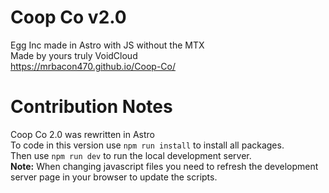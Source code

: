 # Coop Co v2.0
Egg Inc made in Astro with JS without the MTX<br>
Made by yours truly VoidCloud<br>
https://mrbacon470.github.io/Coop-Co/
# Contribution Notes
Coop Co 2.0 was rewritten in Astro<br>
To code in this version use `npm run install` to install all packages.<br>
Then use `npm run dev` to run the local development server.<br>
**Note:** When changing javascript files you need to refresh the development server page in your browser to update the scripts.
 
